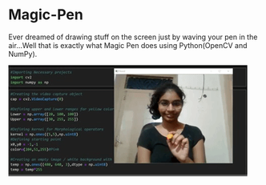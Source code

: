 # Magic-Pen
Ever dreamed of drawing stuff on the screen just by waving your pen in the air...Well that is exactly what Magic Pen does using Python(OpenCV and NumPy).


![Demo](https://github.com/Prathyusha-Guduru/Data/blob/master/Magic%20pen.gif)
